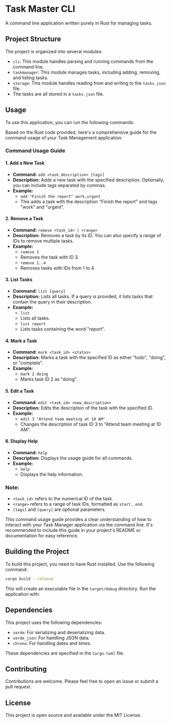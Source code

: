 # Task Master CLI

A command line application written purely in Rust for managing tasks.

## Project Structure

The project is organized into several modules:

- `cli`: This module handles parsing and running commands from the command line.
- `taskmanager`: This module manages tasks, including adding, removing, and listing tasks.
- `storage`: This module handles reading from and writing to the `tasks.json` file.
- The tasks are all stored in a `tasks.json` file.

## Usage

To use this application, you can run the following commands:

Based on the Rust code provided, here's a comprehensive guide for the command usage of your Task Management application:

### Command Usage Guide

#### 1. Add a New Task
- **Command:** `add <task_description> [tags]`
- **Description:** Adds a new task with the specified description. Optionally, you can include tags separated by commas.
- **Example:** 
  - `add "Finish the report" work,urgent`
  - This adds a task with the description "Finish the report" and tags "work" and "urgent".

#### 2. Remove a Task
- **Command:** `remove <task_id> | <range>`
- **Description:** Removes a task by its ID. You can also specify a range of IDs to remove multiple tasks.
- **Example:** 
  - `remove 3` 
  - Removes the task with ID 3.
  - `remove 1..4` 
  - Removes tasks with IDs from 1 to 4.

#### 3. List Tasks
- **Command:** `list [query]`
- **Description:** Lists all tasks. If a query is provided, it lists tasks that contain the query in their description.
- **Example:** 
  - `list`
  - Lists all tasks.
  - `list report`
  - Lists tasks containing the word "report".

#### 4. Mark a Task
- **Command:** `mark <task_id> <status>`
- **Description:** Marks a task with the specified ID as either "todo", "doing", or "complete".
- **Example:** 
  - `mark 2 doing`
  - Marks task ID 2 as "doing".

#### 5. Edit a Task
- **Command:** `edit <task_id> <new_description>`
- **Description:** Edits the description of the task with the specified ID.
- **Example:** 
  - `edit 3 "Attend team meeting at 10 AM"`
  - Changes the description of task ID 3 to "Attend team meeting at 10 AM".

#### 6. Display Help
- **Command:** `help`
- **Description:** Displays the usage guide for all commands.
- **Example:** 
  - `help`
  - Displays the help information.

### Note:
- `<task_id>` refers to the numerical ID of the task.
- `<range>` refers to a range of task IDs, formatted as `start..end`.
- `[tags]` and `[query]` are optional parameters.

This command usage guide provides a clear understanding of how to interact with your Task Manager application via the command line. It's recommended to include this guide in your project's README or documentation for easy reference.

## Building the Project

To build this project, you need to have Rust installed. Use the following command:

```sh
cargo build --release
```

This will create an executable file in the `target/debug` directory. Run the application with:

## Dependencies

This project uses the following dependencies:

- `serde`: For serializing and deserializing data.
- `serde_json`: For handling JSON data.
- `chrono`: For handling dates and times.

These dependencies are specified in the `Cargo.toml` file.

## Contributing

Contributions are welcome. Please feel free to open an issue or submit a pull request.

## License

This project is open source and available under the MIT License.
